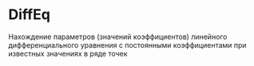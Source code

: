 # DiffEq
Нахождение параметров (значений коэффициентов) линейного дифференциального уравнения с постоянными коэффициентами при известных значениях в ряде точек
